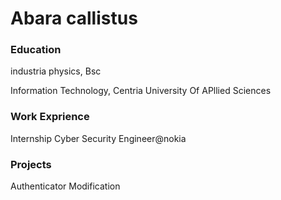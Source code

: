 # Abara callistus

### Education
industria physics, Bsc

Information Technology, Centria University Of APllied Sciences

### Work Exprience
Internship Cyber Security Engineer@nokia

### Projects
Authenticator Modification
